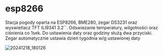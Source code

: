 # esp8266
Stacja pogody oparta na ESP8266, BME280,  zegar DS3231 oraz wyswietlacz TFT ILI9341 3.2``.
Odswiezanie temperatury, wilgotności oraz ciśnienia co 1sek.
Do ustawienia daty oraz godziny służą dwa przyciski. 
Zegar automatycznie ustawia dzień tygodnia w/g ustawionej daty

![20241218_180126](https://github.com/user-attachments/assets/98317a97-3fca-413d-98fc-f843b5a86357)
